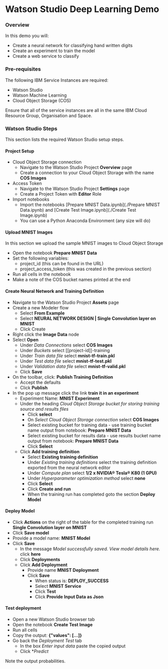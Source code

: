 # Watson Studio Deep Learning Demo

### Overview

In this demo you will:

- Create a neural network for classifying hand written digits
- Create an experiment to train the model
- Create a web service to classify

### Pre-requisites

The following IBM Service Instances are required:

- Watson Studio
- Watson Machine Learning
- Cloud Object Storage (COS)

Ensure that all of the service instances are all in the same IBM Cloud Resource Group, Organisation and Space.

### Watson Studio Steps

This section lists the required Watson Studio setup steps.

#### Project Setup

 - Cloud Object Storage connection
   - Navigate to the Watson Studio Project **Overview** page  
   - Create a connection to your Cloud Object Storage with the name **COS Images**
 - Access Token
   - Navigate to the Watson Studio Project **Settings** page 
   - Create a Project Token with **Editor** Role
 - Import notebooks
   - Import the notebooks [Prepare MNIST Data.ipynb](./Prepare MNIST Data.ipynb) and [Create Test Image.ipynb](./Create Test Image.ipynb)
   - You can use a Python Anaconda Environment (any size will do)

#### Upload MNIST Images

In this section we upload the sample MNIST images to Cloud Object Storage

 - Open the notebook **Prepare MNIST Data**
 - Set the following variables:
   - project_id (this can be found in the URL)
   - project_access_token (this was created in the previous section)
 - Run all cells in the notebook
 - Make a note of the COS bucket names printed at the end

#### Create Neural Network and Training Definition

 - Navigate to the Watson Studio Project **Assets** page
 - Create a new Modeler flow
    - Select **From Example**
    - Select **NEURAL NETWORK DESIGN | Single Convolution layer on MNIST**
    - Click Create
 - Right click the **Image Data** node
 - Select **Open**
    - Under *Data Connections* select **COS Images**
    - Under *Buckets* select [[project-id]]-training
    - Under *Train data file* select **mnist-tf-train.pkl** 
    - Under *Test data file* select **mnist-tf-test.pkl**
    - Under *Validation data file* select **mnist-tf-valid.pkl**
    - Click **Save**
 - On the toolbar, click: **Publish Training Definition**
    - Accept the defaults
    - Click **Publish**
 - In the pop up message click the link **train it in an experiment**
    - Experiment Name: **MNIST Experiment**
    - Under the heading *Cloud Object Storage bucket for storing training source and results files*
       - Click **select**
       - On *Select Cloud Object Storage connection* select **COS Images**
       - Select existing bucket for training data - use training bucket name output from notebook: **Prepare MNIST Data**
       - Select existing bucket for results data - use results bucket name output from notebook: **Prepare MNIST Data**
       - Click **Select**
    - Click **Add training definition**
       - Select **Existing training definition**
       - Under *Existing training definitions* select the training definition exported from the neural network editor
       - Under *Compute plan* select **1/2 x NVIDIA® Tesla® K80 (1 GPU)**
       - Under *Hyperparameter optimization method* select **none**
       - Click **Select**
       - Click **Create and run**
       - When the training run has completed goto the section **Deploy Model**
       
#### Deploy Model
  
   - Click **Actions** on the right of the table for the completed training run **Single Convolution layer on MNIST**
   - Click **Save model**
   - Provide a model name: **MNIST Model**
   - Click **Save**
      - In the message *Model successfully saved. View model details here.* click **here**
      - Click **Deployments**
      - Click **Add Deployment**
         - Provide name **MNIST Deployment**
         - Click **Save**
            - When status is: **DEPLOY_SUCCESS**
            - Select **MNIST Service**
            - Click **Test**
            - Click **Provide Input Data as Json**
            
#### Test deployment
   
   - Open a new Watson Studio browser tab
   - Open the notebook **Create Test Image**
   - Run all cells
   - Copy the output: **{"values": [...]}**
   - Go back the *Deployment Test* tab
       - In the box *Enter input data* paste the copied output
       - Click **Predict*
       
  Note the output probabilities.
